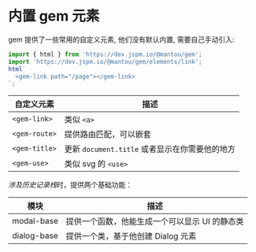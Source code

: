 # 内置 gem 元素

gem 提供了一些常用的自定义元素, 他们没有默认内置, 需要自己手动引入:

```js
import { html } from 'https://dev.jspm.io/@mantou/gem';
import 'https://dev.jspm.io/@mantou/gem/elements/link';
html`
  <gem-link path="/page"></gem-link>
`;
```

| 自定义元素    | 描述                                           |
| ------------- | ---------------------------------------------- |
| `<gem-link>`  | 类似 `<a>`                                     |
| `<gem-route>` | 提供路由匹配，可以嵌套                         |
| `<gem-title>` | 更新 `document.title` 或者显示在你需要他的地方 |
| `<gem-use>`   | 类似 svg 的 `<use>`                            |

*涉及历史记录栈*时，提供两个基础功能：

| 模块        | 描述                                           |
| ----------- | ---------------------------------------------- |
| modal-base  | 提供一个函数，他能生成一个可以显示 UI 的静态类 |
| dialog-base | 提供一个类，基于他创建 Dialog 元素             |
